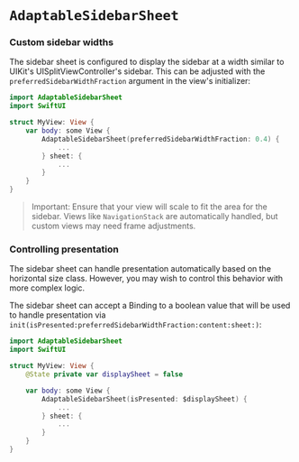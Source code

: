 # ``AdaptableSidebarSheet``

### Custom sidebar widths

The sidebar sheet is configured to display the sidebar at a width similar
to UIKit's UISplitViewController's sidebar. This can be adjusted with the
`preferredSidebarWidthFraction` argument in the view's initializer:

```swift
import AdaptableSidebarSheet
import SwiftUI

struct MyView: View {
    var body: some View {
        AdaptableSidebarSheet(preferredSidebarWidthFraction: 0.4) {
            ...
        } sheet: {
            ...
        }
    }
}
```

> Important: Ensure that your view will scale to fit the area for the
> sidebar. Views like `NavigationStack` are automatically handled, but
> custom views may need frame adjustments.

### Controlling presentation

The sidebar sheet can handle presentation automatically based on the
horizontal size class. However, you may wish to control this behavior
with more complex logic.

The sidebar sheet can accept a Binding to a boolean value that will be used
to handle presentation via ``init(isPresented:preferredSidebarWidthFraction:content:sheet:)``:

```swift
import AdaptableSidebarSheet
import SwiftUI

struct MyView: View {
    @State private var displaySheet = false

    var body: some View {
        AdaptableSidebarSheet(isPresented: $displaySheet) {
            ...
        } sheet: {
            ...
        }
    }
}
```
